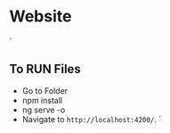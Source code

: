 # Website
`
## To RUN Files
* Go to Folder
* npm install
* ng serve -o
* Navigate to `http://localhost:4200/`.
`
